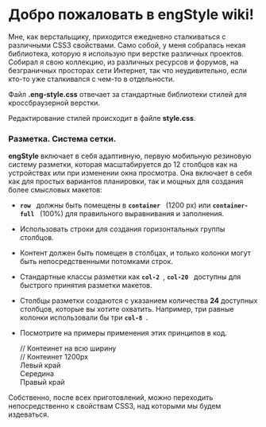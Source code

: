 # Добро пожаловать в engStyle wiki!

Мне, как верстальщику, приходится ежедневно сталкиваться с различными CSS3 свойствами. Само собой, у меня собралась некая библиотека, которую я использую при верстке различных проектов. Собирал я свою коллекцию, из различных ресурсов и форумов, на безграничных просторах сети Интернет, так что неудивительно, если кто-то уже сталкивался с чем-то в отдельности. 

Файл **.eng-style.css** отвечает за стандартные библиотеки стилей для кроссбраузерной верстки.

Редактирование стилей происходит в файле **style.css**.

### Разметка. Система сетки.

**engStyle** включает в себя адаптивную, первую мобильную резиновую систему разметки, которая масштабируется до 12 столбцов как на устройствах или при изменении окна просмотра. Она включает в себя как для простых вариантов планировки, так и мощных для создания более смысловых макетов:

* **`row `** должны быть помещены в  **`container `** (1200 px) или  **`container-full `** (100%) для правильного выравнивания и заполнения.
* Использовать строки для создания горизонтальных группы столбцов.
* Контент должен быть помещен в столбцах, и только колонки могут быть непосредственными потомками строк.
* Стандартные классы разметки как **`col-2 `**, **`col-20 `** доступны для быстрого принятия разметки макетов.
* Столбцы разметки создаются с указанием количества **24** доступных столбцов, которые вы хотите охватить. Например, три равные колонки использовали бы три **`col-8 `**.
* Посмотрите на примеры применения этих принципов в код.



    <div class="container-full"> // Контеинет на всю ширину 
            <div class="container css-text-center"> // Контеинет 1200px
                <div class="row"> 
                    <div class="col-8">Левый край</div>
                    <div class="col-8">Середина</div>
                    <div class="col-8">Правый край</div>
                </div>
            </div>
        </div>
    


Собственно, после всех приготовлений, можно переходить непосредственно к свойствам CSS3, над которыми мы будем издеваться. 


